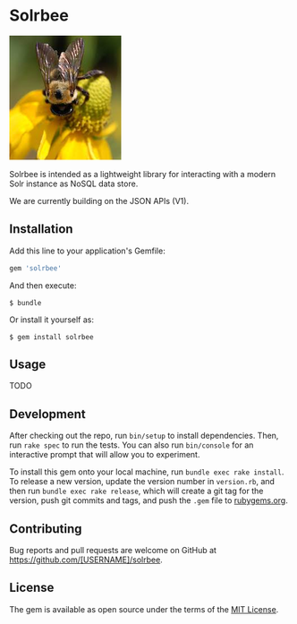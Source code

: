 # Solrbee

![Bee photo (c) David Chandek-Stark](https://raw.githubusercontent.com/dchandekstark/images/main/solrbee.jpg)

Solrbee is intended as a lightweight library for interacting with a modern Solr instance
as NoSQL data store.

We are currently building on the JSON APIs (V1).

## Installation

Add this line to your application's Gemfile:

```ruby
gem 'solrbee'
```

And then execute:

    $ bundle

Or install it yourself as:

    $ gem install solrbee

## Usage

TODO

## Development

After checking out the repo, run `bin/setup` to install dependencies. Then, run `rake spec` to run the tests. You can also run `bin/console` for an interactive prompt that will allow you to experiment.

To install this gem onto your local machine, run `bundle exec rake install`. To release a new version, update the version number in `version.rb`, and then run `bundle exec rake release`, which will create a git tag for the version, push git commits and tags, and push the `.gem` file to [rubygems.org](https://rubygems.org).

## Contributing

Bug reports and pull requests are welcome on GitHub at https://github.com/[USERNAME]/solrbee.

## License

The gem is available as open source under the terms of the [MIT License](https://opensource.org/licenses/MIT).
